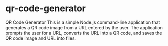 # qr-code-generator
QR Code Generator This is a simple Node.js command-line application that generates a QR code image from a URL entered by the user. The application prompts the user for a URL, converts the URL into a QR code, and saves the QR code image and URL into files.
